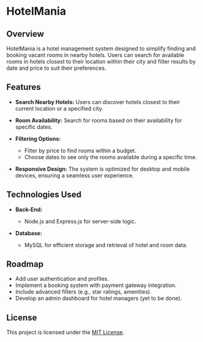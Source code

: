 # HotelMania

## Overview
HotelMania is a hotel management system designed to simplify finding and booking vacant rooms in nearby hotels. Users can search for available rooms in hotels closest to their location within their city and filter results by date and price to suit their preferences.

## Features
- **Search Nearby Hotels:**
  Users can discover hotels closest to their current location or a specified city.

- **Room Availability:**
  Search for rooms based on their availability for specific dates.

- **Filtering Options:**
  - Filter by price to find rooms within a budget.
  - Choose dates to see only the rooms available during a specific time.

- **Responsive Design:**
  The system is optimized for desktop and mobile devices, ensuring a seamless user experience.

## Technologies Used
- **Back-End:**
  - Node.js and Express.js for server-side logic.

- **Database:**
  - MySQL for efficient storage and retrieval of hotel and room data.

## Roadmap
- Add user authentication and profiles.
- Implement a booking system with payment gateway integration.
- Include advanced filters (e.g., star ratings, amenities).
- Develop an admin dashboard for hotel managers (yet to be done).

## License
This project is licensed under the [MIT License](LICENSE).
